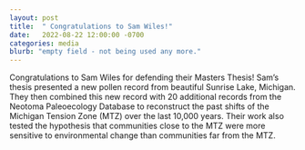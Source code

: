 ```yaml
---
layout: post
title:  " Congratulations to Sam Wiles!"
date:   2022-08-22 12:00:00 -0700
categories: media
blurb: "empty field - not being used any more."
---
```


Congratulations to Sam Wiles for defending their Masters Thesis!  Sam’s thesis presented a new pollen record from beautiful Sunrise Lake, Michigan. They then combined this new record with 20 additional records from the Neotoma Paleoecology Database to reconstruct the past shifts of the Michigan Tension Zone (MTZ) over the last 10,000 years. Their work also tested the hypothesis that communities close to the MTZ were more sensitive to environmental change than communities far from the MTZ.